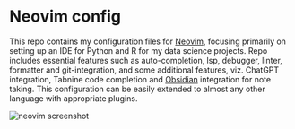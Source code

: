 # Neovim config

This repo contains my configuration files for [Neovim](https://neovim.io/), focusing primarily
on setting up an IDE for Python and R for my data science projects. Repo includes essential
features such as auto-completion, lsp, debugger, linter, formatter and git-integration, and
some additional features, viz. ChatGPT integration, Tabnine code completion and [Obsidian](https://obsidian.md/) integration for note taking. This configuration can be easily extended to almost any other language with appropriate plugins.

![neovim screenshot](https://quantiux.com/wp-content/uploads/2024/08/github_neovim.png)
